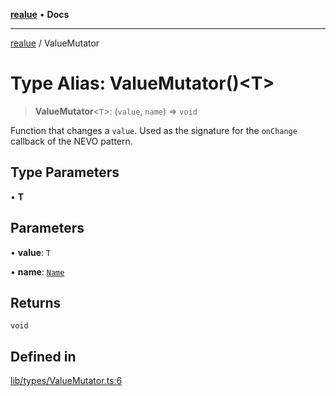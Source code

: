 [**realue**](../README.md) • **Docs**

***

[realue](../README.md) / ValueMutator

# Type Alias: ValueMutator()\<T\>

> **ValueMutator**\<`T`\>: (`value`, `name`) => `void`

Function that changes a `value`. Used as the signature for the `onChange` callback of the NEVO pattern.

## Type Parameters

• **T**

## Parameters

• **value**: `T`

• **name**: [`Name`](Name.md)

## Returns

`void`

## Defined in

[lib/types/ValueMutator.ts:6](https://github.com/nevoland/realue/blob/3f70cb4d9fb06b3cde8060aa67f306f2aaa9dc1d/lib/types/ValueMutator.ts#L6)
